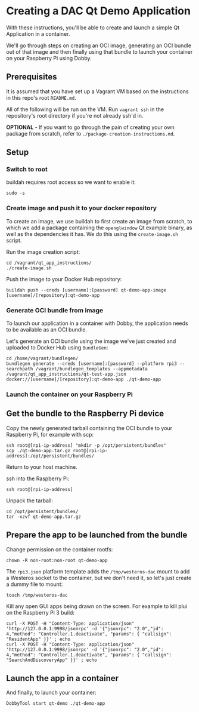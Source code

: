 # Creating a DAC Qt Demo Application

With these instructions, you'll be able to create and launch a simple Qt Application in a container.

We'll go through steps on creating an OCI image, generating an OCI bundle out of that image and then finally using that bundle to launch your container on your Raspberry Pi using Dobby.

## Prerequisites

It is assumed that you have set up a Vagrant VM based on the instructions in this repo's root `README.md`.

All of the following will be run on the VM. Run `vagrant ssh` in the repository's root directory if you're not already ssh'd in.

**OPTIONAL** - If you want to go through the pain of creating your own package from scratch, refer to `./package-creation-instructions.md`.

## Setup

### Switch to root

buildah requires root access so we want to enable it:
```
sudo -s
```

### Create image and push it to your docker repository

To create an image, we use buildah to first create an image from scratch, to which we add a package containing the `openglwindow` Qt example binary, as well as the dependencies it has. We do this using the `create-image.sh` script.

Run the image creation script:
```
cd /vagrant/qt_app_instructions/
./create-image.sh
```

Push the image to your Docker Hub repository:
```
buildah push --creds [username]:[password] qt-demo-app-image [username]/[repository]:qt-demo-app
```

### Generate OCI bundle from image

To launch our application in a container with Dobby, the application needs to be available as an OCI bundle.

Let's generate an OCI bundle using the image we've just created and uploaded to Docker Hub using `BundleGen`:
```
cd /home/vagrant/bundlegen/
bundlegen generate --creds [username]:[password] --platform rpi3 --searchpath /vagrant/bundlegen_templates --appmetadata /vagrant/qt_app_instructions/qt-test-app.json docker://[username]/[repository]:qt-demo-app ./qt-demo-app
```

### Launch the container on your Raspberry Pi

## Get the bundle to the Raspberry Pi device

Copy the newly generated tarball containing the OCI bundle to your Raspberry Pi, for example with scp:
```
ssh root@[rpi-ip-address] "mkdir -p /opt/persistent/bundles"
scp ./qt-demo-app.tar.gz root@[rpi-ip-address]:/opt/persistent/bundles/
```

Return to your host machine.

ssh into the Raspberry Pi:
```
ssh root@[rpi-ip-address]
```

Unpack the tarball:
```
cd /opt/persistent/bundles/
tar -xzvf qt-demo-app.tar.gz
```

## Prepare the app to be launched from the bundle

Change permission on the container rootfs:
```
chown -R non-root:non-root qt-demo-app
```

The `rpi3.json` platform template adds the `/tmp/westeros-dac` mount to add a Westeros socket to the container, but we don't need it, so let's just create a dummy file to mount:
```
touch /tmp/westeros-dac
```

Kill any open GUI apps being drawn on the screen. For example to kill plui on the Raspberry Pi 3 build:
```
curl -X POST -H "Content-Type: application/json" 'http://127.0.0.1:9998/jsonrpc' -d '{"jsonrpc": "2.0","id": 4,"method": "Controller.1.deactivate", "params": { "callsign": "ResidentApp" }}' ; echo
curl -X POST -H "Content-Type: application/json" 'http://127.0.0.1:9998/jsonrpc' -d '{"jsonrpc": "2.0","id": 4,"method": "Controller.1.deactivate", "params": { "callsign": "SearchAndDiscoveryApp" }}' ; echo
```

## Launch the app in a container

And finally, to launch your container:
```
DobbyTool start qt-demo ./qt-demo-app
```
